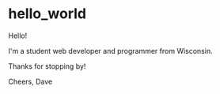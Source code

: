 # hello_world

Hello! 

I'm a student web developer and programmer from Wisconsin.

Thanks for stopping by!

Cheers,
Dave

